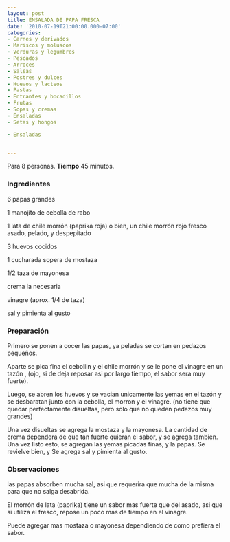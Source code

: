 ```yaml
---
layout: post
title: ENSALADA DE PAPA FRESCA
date: '2010-07-19T21:00:00.000-07:00'
categories:
- Carnes y derivados
- Mariscos y moluscos
- Verduras y legumbres
- Pescados
- Arroces
- Salsas
- Postres y dulces
- Huevos y lacteos
- Pastas
- Entrantes y bocadillos
- Frutas
- Sopas y cremas
- Ensaladas
- Setas y hongos

- Ensaladas


---
```


Para 8 personas.
<b>Tiempo</b> 45 minutos.

<h3>Ingredientes</h3>

6 papas grandes

1 manojito de cebolla de rabo

1 lata de chile morrón (paprika roja) o bien, un chile morrón rojo fresco asado, pelado, y despepitado

3 huevos cocidos

1 cucharada sopera de mostaza

1/2 taza de mayonesa

crema la necesaria

vinagre (aprox. 1/4 de taza)

sal y pimienta al gusto

<h3>Preparación</h3>

Primero se ponen a cocer las papas, ya peladas se cortan en pedazos pequeños.

Aparte se pica fina el cebollin y el chile morrón y se le pone el vinagre en un tazón , (ojo, si de deja reposar asi por largo tiempo, el sabor sera muy fuerte).

Luego, se abren los huevos y se vacian unicamente las yemas en el tazón y se desbaratan junto con la cebolla, el morron y el vinagre. (no tiene que quedar perfectamente disueltas, pero solo que no queden pedazos muy grandes)

Una vez disueltas se agrega la mostaza y la mayonesa. La cantidad de crema dependera de que tan fuerte quieran el sabor, y se agrega tambien. Una vez listo esto, se agregan las yemas picadas finas, y la papas. Se revielve bien, y Se agrega sal y pimienta al gusto.

<h3>Observaciones</h3>

las papas absorben mucha sal, asi que requerira que mucha de la misma para que no salga desabrida.

El morrón de lata (paprika) tiene un sabor mas fuerte que del asado, asi que si utiliza el fresco, repose un poco mas de tiempo en el vinagre.

Puede agregar mas mostaza o mayonesa dependiendo de como prefiera el sabor.


